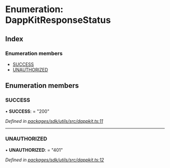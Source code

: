 # Enumeration: DappKitResponseStatus

## Index

### Enumeration members

* [SUCCESS](_packages_sdk_utils_src_dappkit_.dappkitresponsestatus.md#success)
* [UNAUTHORIZED](_packages_sdk_utils_src_dappkit_.dappkitresponsestatus.md#unauthorized)

## Enumeration members

###  SUCCESS

• **SUCCESS**: = "200"

*Defined in [packages/sdk/utils/src/dappkit.ts:11](https://github.com/medhak1/celo-monorepo/blob/master/packages/sdk/utils/src/dappkit.ts#L11)*

___

###  UNAUTHORIZED

• **UNAUTHORIZED**: = "401"

*Defined in [packages/sdk/utils/src/dappkit.ts:12](https://github.com/medhak1/celo-monorepo/blob/master/packages/sdk/utils/src/dappkit.ts#L12)*
